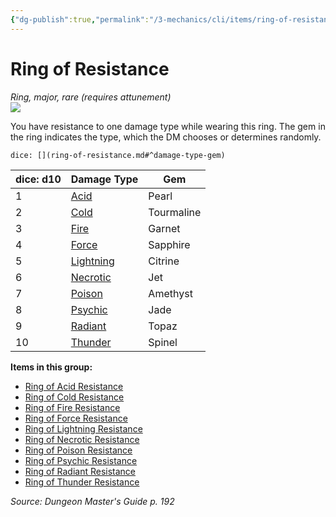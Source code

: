 ```yaml
---
{"dg-publish":true,"permalink":"/3-mechanics/cli/items/ring-of-resistance/","tags":["ttrpg-cli/compendium/src/5e/dmg","ttrpg-cli/item/attunement/required","ttrpg-cli/item/rarity/rare","ttrpg-cli/item/tier/major","ttrpg-cli/item/wondrous/ring"]}
---
```


# Ring of Resistance
*Ring, major, rare (requires attunement)*  
![](3-Mechanics/CLI/items/img/ring-of-resistance.webp#right)


You have resistance to one damage type while wearing this ring. The gem in the ring indicates the type, which the DM chooses or determines randomly.

`dice: [](ring-of-resistance.md#^damage-type-gem)`

| dice: d10 | Damage Type | Gem |
|-----------|-------------|-----|
| 1 | [Acid](3-Mechanics/CLI/items/ring-of-acid-resistance.md) | Pearl |
| 2 | [Cold](3-Mechanics/CLI/items/ring-of-cold-resistance.md) | Tourmaline |
| 3 | [Fire](3-Mechanics/CLI/items/ring-of-fire-resistance.md) | Garnet |
| 4 | [Force](3-Mechanics/CLI/items/ring-of-force-resistance.md) | Sapphire |
| 5 | [Lightning](3-Mechanics/CLI/items/ring-of-lightning-resistance.md) | Citrine |
| 6 | [Necrotic](3-Mechanics/CLI/items/ring-of-necrotic-resistance.md) | Jet |
| 7 | [Poison](3-Mechanics/CLI/items/ring-of-poison-resistance.md) | Amethyst |
| 8 | [Psychic](3-Mechanics/CLI/items/ring-of-psychic-resistance.md) | Jade |
| 9 | [Radiant](3-Mechanics/CLI/items/ring-of-radiant-resistance.md) | Topaz |
| 10 | [Thunder](3-Mechanics/CLI/items/ring-of-thunder-resistance.md) | Spinel |{ #damage-type-gem}


**Items in this group:**

- [Ring of Acid Resistance](3-Mechanics/CLI/items/ring-of-acid-resistance.md)
- [Ring of Cold Resistance](3-Mechanics/CLI/items/ring-of-cold-resistance.md)
- [Ring of Fire Resistance](3-Mechanics/CLI/items/ring-of-fire-resistance.md)
- [Ring of Force Resistance](3-Mechanics/CLI/items/ring-of-force-resistance.md)
- [Ring of Lightning Resistance](3-Mechanics/CLI/items/ring-of-lightning-resistance.md)
- [Ring of Necrotic Resistance](3-Mechanics/CLI/items/ring-of-necrotic-resistance.md)
- [Ring of Poison Resistance](3-Mechanics/CLI/items/ring-of-poison-resistance.md)
- [Ring of Psychic Resistance](3-Mechanics/CLI/items/ring-of-psychic-resistance.md)
- [Ring of Radiant Resistance](3-Mechanics/CLI/items/ring-of-radiant-resistance.md)
- [Ring of Thunder Resistance](3-Mechanics/CLI/items/ring-of-thunder-resistance.md)

*Source: Dungeon Master's Guide p. 192*
